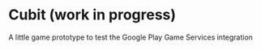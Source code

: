# Cubit (work in progress)
A little game prototype to test the Google Play Game Services integration
